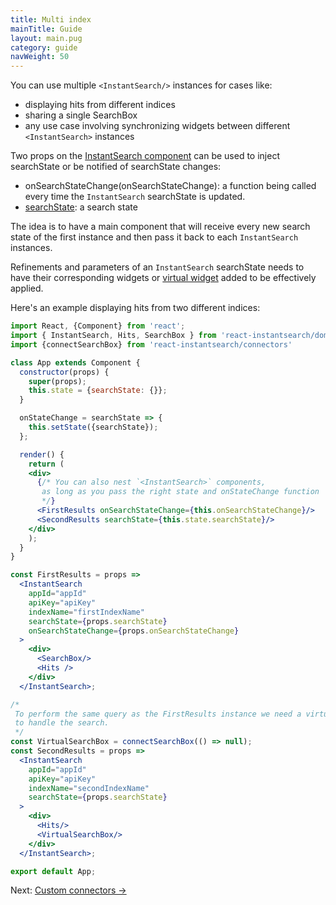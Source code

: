 ```yaml
---
title: Multi index
mainTitle: Guide
layout: main.pug
category: guide
navWeight: 50
---
```


You can use multiple `<InstantSearch/>` instances for cases like:

* displaying hits from different indices
* sharing a single SearchBox
* any use case involving synchronizing widgets between different `<InstantSearch>` instances

Two props on the [InstantSearch component](widgets/InstantSearch.html) can be used to inject searchState or be notified of searchState changes:

* onSearchStateChange(onSearchStateChange): a function being called every time the `InstantSearch` searchState is updated.
* [searchState](guide/Search%20state.html): a search state

The idea is to have a main component that will receive every new search state of the first instance
and then pass it back to each `InstantSearch` instances.

Refinements and parameters of an `InstantSearch` searchState needs to have their corresponding widgets or
[virtual widget](guide/Virtual%20widgets.html) added to be effectively applied.

Here's an example displaying hits from two different indices:

```jsx
import React, {Component} from 'react';
import { InstantSearch, Hits, SearchBox } from 'react-instantsearch/dom';
import {connectSearchBox} from 'react-instantsearch/connectors'

class App extends Component {
  constructor(props) {
    super(props);
    this.state = {searchState: {}};
  }

  onStateChange = searchState => {
    this.setState({searchState});
  };

  render() {
    return (
    <div>
      {/* You can also nest `<InstantSearch>` components,
       as long as you pass the right state and onStateChange function
       */}
      <FirstResults onSearchStateChange={this.onSearchStateChange}/>
      <SecondResults searchState={this.state.searchState}/>
    </div>
    );
  }
}

const FirstResults = props =>
  <InstantSearch
    appId="appId"
    apiKey="apiKey"
    indexName="firstIndexName"
    searchState={props.searchState}
    onSearchStateChange={props.onSearchStateChange}
  >
    <div>
      <SearchBox/>
      <Hits />
    </div>
  </InstantSearch>;

/*
 To perform the same query as the FirstResults instance we need a virtual SearchBox widget
 to handle the search.
 */
const VirtualSearchBox = connectSearchBox(() => null);
const SecondResults = props =>
  <InstantSearch
    appId="appId"
    apiKey="apiKey"
    indexName="secondIndexName"
    searchState={props.searchState}
  >
    <div>
      <Hits/>
      <VirtualSearchBox/>
    </div>
  </InstantSearch>;

export default App;
```

<div class="guide-nav">
Next: <a href="guide/Custom connectors.html">Custom connectors →</a>
</div>
